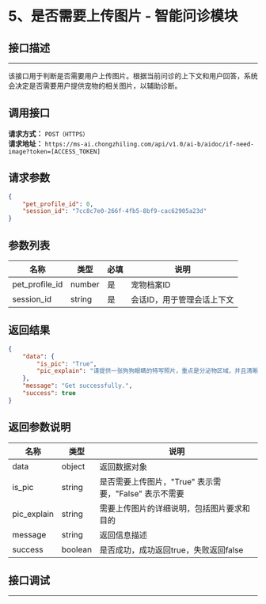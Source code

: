 # 5、是否需要上传图片 - 智能问诊模块

## 接口描述
---
该接口用于判断是否需要用户上传图片。根据当前问诊的上下文和用户回答，系统会决定是否需要用户提供宠物的相关图片，以辅助诊断。

## 调用接口
**请求方式：** `POST（HTTPS）`  
**请求地址：** `https://ms-ai.chongzhiling.com/api/v1.0/ai-b/aidoc/if-need-image?token=[ACCESS_TOKEN]`

## 请求参数
```json
{
    "pet_profile_id": 0,
    "session_id": "7cc8c7e0-266f-4fb5-8bf9-cac62905a23d"
}
```

## 参数列表

| 名称            | 类型   | 必填 | 说明                  |
| --------------- | ------ | ---- | --------------------- |
| pet_profile_id  | number | 是   | 宠物档案ID            |
| session_id      | string | 是   | 会话ID，用于管理会话上下文 |

## 返回结果
```json
{
    "data": {
        "is_pic": "True",
        "pic_explain": "请提供一张狗狗眼睛的特写照片，重点是分泌物区域，并且清晰显示眼睛周围的皮肤状况。这有助于判断是否是结膜炎或者其他感染。请确保照片清晰，光线充足，能清楚地看到眼睛分泌物的情况。"
    },
    "message": "Get successfully.",
    "success": true
}
```

## 返回参数说明
| 名称              | 类型   | 说明                                         |
|-------------------|--------|----------------------------------------------|
| data              | object | 返回数据对象                                 |
| is_pic            | string | 是否需要上传图片，"True" 表示需要，"False" 表示不需要 |
| pic_explain       | string | 需要上传图片的详细说明，包括图片要求和目的    |
| message           | string | 返回信息描述                                 |
| success           | boolean| 是否成功，成功返回true，失败返回false        |

## 接口调试
---
<script setup>  
import SwaggerUI from '../../../../src/components/SwaggerUI.vue'  
</script>  

<ClientOnly>  
  <SwaggerUI   
    tag="if-need-image"   
    type="post"   
    path="/aidoc/if-need-image"   
  />  
</ClientOnly>


